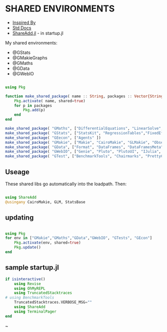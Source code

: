 # SHARED ENVIRONMENTS

* [Inspired By](https://discourse.julialang.org/t/whats-in-your/129530/4)
* [Std Docs](https://pkgdocs.julialang.org/v1/environments/#Shared-environments)
* [ShareAdd.jl](https://github.com/Eben60/ShareAdd.jl) - in startup.jl

My shared environments:

* @GStats
* @GMakieGraphs
* @GMaths
* @GData
* @GWebIO

```julia

using Pkg

function make_shared_package( name :: String, packages :: Vector{String})
    Pkg.activate( name, shared=true)
    for p in packages
        Pkg.add(p)
    end
end

make_shared_package( "GMaths", ["DifferentialEquations", "LinearSolve", "Roots"])
make_shared_package( "GStats", ["StatsKit", "RegressionTables","FixedEffectsModels"])
make_shared_package( "GEecon", ["Agents" ])
make_shared_package( "GMakie", ["Makie", "CairoMakie", "GLMakie", "Observables", "WGLMakie", "Bonito"])  
make_shared_package( "GData", ["Format", "DataFrames", "DataFramesMeta", "CSV", "IterableTables", "PrettyTables", "MarkdownTables", "Format"])
make_shared_package( "GWebIO", ["Genie", "Pluto", "PlutoUI", "IJulia", "Mux", "HTTP", "PlutoExtras", "Observables", "PlutoSliderServer"])
make_shared_package( "GTest", ["BenchmarkTools", "Chairmarks", "PrettyChairmarks"])

```

## Useage

These shared libs go automatically into the loadpath. Then:

```julia 

using ShareAdd
@usingany CairoMakie, GLM, StatsBase 

```

## updating

```julia

using Pkg
for env in ["GMakie","GMaths","GData","GWebIO", "GTests", "GEcon"]
    Pkg.activate(env, shared=true)
    Pkg.update()
end

```

## sample startup.jl

```julia
if isinteractive()     
    using Revise
    using OhMyREPL
    using TruncatedStacktraces
# using BenchmarkTools
    TruncatedStacktraces.VERBOSE_MSG=""
    using ShareAdd
    using TerminalPager
end
``` 

~    
